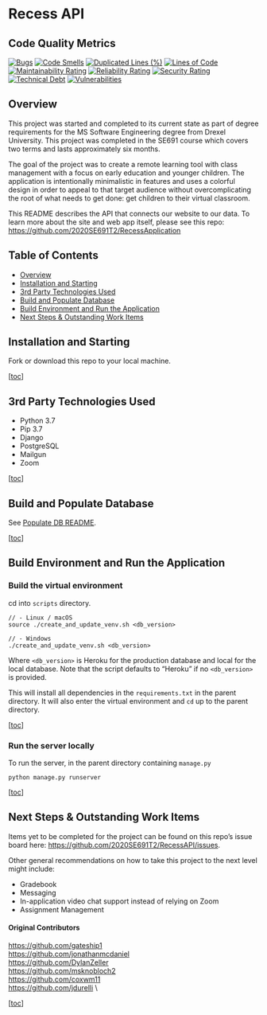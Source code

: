 # Recess API
## Code Quality Metrics
[![Bugs](https://sonarcloud.io/api/project_badges/measure?project=2020SE691T2_RecessAPI&metric=bugs)](https://sonarcloud.io/dashboard?id=2020SE691T2_RecessAPI) [![Code Smells](https://sonarcloud.io/api/project_badges/measure?project=2020SE691T2_RecessAPI&metric=code_smells)](https://sonarcloud.io/dashboard?id=2020SE691T2_RecessAPI) [![Duplicated Lines (%)](https://sonarcloud.io/api/project_badges/measure?project=2020SE691T2_RecessAPI&metric=duplicated_lines_density)](https://sonarcloud.io/dashboard?id=2020SE691T2_RecessAPI) [![Lines of Code](https://sonarcloud.io/api/project_badges/measure?project=2020SE691T2_RecessAPI&metric=ncloc)](https://sonarcloud.io/dashboard?id=2020SE691T2_RecessAPI) [![Maintainability Rating](https://sonarcloud.io/api/project_badges/measure?project=2020SE691T2_RecessAPI&metric=sqale_rating)](https://sonarcloud.io/dashboard?id=2020SE691T2_RecessAPI) [![Reliability Rating](https://sonarcloud.io/api/project_badges/measure?project=2020SE691T2_RecessAPI&metric=reliability_rating)](https://sonarcloud.io/dashboard?id=2020SE691T2_RecessAPI) [![Security Rating](https://sonarcloud.io/api/project_badges/measure?project=2020SE691T2_RecessAPI&metric=security_rating)](https://sonarcloud.io/dashboard?id=2020SE691T2_RecessAPI) [![Technical Debt](https://sonarcloud.io/api/project_badges/measure?project=2020SE691T2_RecessAPI&metric=sqale_index)](https://sonarcloud.io/dashboard?id=2020SE691T2_RecessAPI) [![Vulnerabilities](https://sonarcloud.io/api/project_badges/measure?project=2020SE691T2_RecessAPI&metric=vulnerabilities)](https://sonarcloud.io/dashboard?id=2020SE691T2_RecessAPI)

## Overview

This project was started and completed to its current state as part of degree requirements for the MS Software Engineering degree from Drexel University. This project was completed in the SE691 course which covers two terms and lasts approximately six months.

The goal of the project was to create a remote learning tool with class management with a focus on early education and younger children. The application is intentionally minimalistic in features and uses a colorful design in order to appeal to that target audience without overcomplicating the root of what needs to get done: get children to their virtual classroom.

This README describes the API that connects our website to our data. To learn more about the site and web app itself, please see this repo: https://github.com/2020SE691T2/RecessApplication

## Table of Contents
* [Overview](#overview)
* [Installation and Starting](#installation-and-starting)
* [3rd Party Technologies Used](#3rd-party-technologies-used)
* [Build and Populate Database](#build-and-populate-database)
* [Build Environment and Run the Application](#build-environment-and-run-the-application)
* [Next Steps & Outstanding Work Items](#next-steps-&-outstanding-work-items)

## Installation and Starting
Fork or download this repo to your local machine.

\[[toc](#table-of-contents)\]

## 3rd Party Technologies Used
* Python 3.7
* Pip 3.7
* Django
* PostgreSQL
* Mailgun
* Zoom

\[[toc](#table-of-contents)\]

## Build and Populate Database
See  [Populate DB README](https://github.com/2020SE691T2/RecessAPI/blob/main/populate_db/README.md). 

\[[toc](#table-of-contents)\]
## Build Environment and Run the Application
### Build the virtual environment
cd into `scripts` directory.
```
// - Linux / macOS
source ./create_and_update_venv.sh <db_version>

// - Windows
./create_and_update_venv.sh <db_version>
```
Where `<db_version>` is Heroku for the production database and local for the local database. Note that the script defaults to “Heroku” if no `<db_version>` is provided.

This will install all dependencies in the `requirements.txt` in the parent directory. It will also enter the virtual environment and `cd` up to the parent directory.

\[[toc](#table-of-contents)\]

### Run the server locally

To run the server, in the parent directory containing `manage.py`
```
python manage.py runserver
```
\[[toc](#table-of-contents)\]

## Next Steps & Outstanding Work Items
Items yet to be completed for the project can be found on this repo’s issue board here: https://github.com/2020SE691T2/RecessAPI/issues.

Other general recommendations on how to take this project to the next level might include:
* Gradebook
* Messaging
* In-application video chat support instead of relying on Zoom
* Assignment Management

#### Original Contributors
https://github.com/gateship1 \
https://github.com/jonathanmcdaniel \
https://github.com/DylanZeller \
https://github.com/msknobloch2 \
https://github.com/coxwm11 \
https://github.com/jdurelli \

\[[toc](#table-of-contents)\]